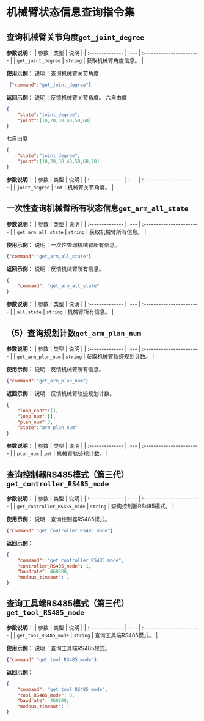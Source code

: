 
# 机械臂状态信息查询指令集

## 查询机械臂关节角度`get_joint_degree`

**参数说明：**
| 参数            | 类型 | 说明                     |
| :-------------- | :--- | :----------------------- |
| `get_joint_degree` |   `string`   | 获取机械臂角度信息。           |

**使用示例：**
说明：查询机械臂关节角度

```json
 {"command":"get_joint_degree"}
```

**返回示例：**
说明：反馈机械臂关节角度。
六自由度

```json
{
    "state":"joint_degree",
    "joint":[10,20,30,40,50,60]
}  
```

七自由度

```json
{
    "state":"joint_degree",
    "joint":[10,20,30,40,50,60,70]
}
```

**参数说明：**
| 参数            | 类型 | 说明                     |
| :-------------- | :--- | :----------------------- |
| `joint_degree` |   `int`   | 机械臂关节角度。           |

## 一次性查询机械臂所有状态信息`get_arm_all_state`

**参数说明：**
| 参数            | 类型 | 说明                     |
| :-------------- | :--- | :----------------------- |
| `get_arm_all_state` |   `string`   | 获取机械臂所有信息。           |

**使用示例：**
说明：一次性查询机械臂所有信息。

```json
{"command":"get_arm_all_state"}
```

**返回示例：**
说明：反馈机械臂所有信息。

```json
{
    "command": "get_arm_all_state"
}
```

**参数说明：**
| 参数            | 类型 | 说明                     |
| :-------------- | :--- | :----------------------- |
| `all_state` |   `string`   | 机械臂所有信息。           |

## （5）查询规划计数`get_arm_plan_num`

**参数说明：**
| 参数            | 类型 | 说明                     |
| :-------------- | :--- | :----------------------- |
| `get_arm_plan_num` |   `string`   | 获取机械臂轨迹规划计数。           |

**使用示例：**
说明：反馈机械臂所有信息。

```json
{"command":"get_arm_plan_num"}
```

**返回示例：**
说明：反馈机械臂轨迹规划计数。

```json
{
    "loop_cont":[],
    "loop_num":[],
    "plan_num":3,
    "state":"arm_plan_num"
}
```

**参数说明：**
| 参数            | 类型 | 说明                     |
| :-------------- | :--- | :----------------------- |
| `plan_num` |   `int`   | 机械臂轨迹规计数。           |

## 查询控制器RS485模式（第三代）`get_controller_RS485_mode`

**参数说明：**
| 参数            | 类型 | 说明                     |
| :-------------- | :--- | :----------------------- |
| `get_controller_RS485_mode` |   `string`   | 查询控制器RS485模式。           |

**使用示例：**
说明：查询控制器RS485模式。

```json
{"command":"get_controller_RS485_mode"}
```

**返回示例：**

```json
{
    "command": "get_controller_RS485_mode",
    "controller_RS485_mode": 1,
    "baudrate": 460800,
    "modbus_timeout": 1
}
```

## 查询工具端RS485模式（第三代）`get_tool_RS485_mode`

**参数说明：**
| 参数            | 类型 | 说明                     |
| :-------------- | :--- | :----------------------- |
| `get_tool_RS485_mode` |   `string`   | 查询工具端RS485模式。           |

**使用示例：**
说明：查询工具端RS485模式。

```json
{"command":"get_tool_RS485_mode"}
```

**返回示例：**

```json
{
    "command": "get_tool_RS485_mode",
    "tool_RS485_mode": 0,
    "baudrate": 460800,
    "modbus_timeout": 1
}
```
